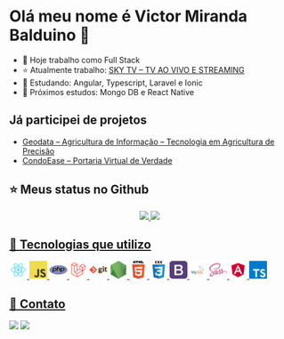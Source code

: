 # Olá meu nome é Victor Miranda Balduino 👋

- 🔭 Hoje trabalho como Full Stack
- ⭐ Atualmente trabalho: <a href="[https://www.directvgo.com/br/?utm_source=google&utm_medium=cpc&utm_campaign=GOOGLE-CONV-CONV_SITE-BRAND_PURA&utm_content=BR-AS-NA-EXATA-SCH-TEXT-NA-NA-DE_UM_GO&gclid=Cj0KCQjwxIOXBhCrARIsAL1QFCap4I8pVBxuIFsYBhJ3I7qDrMLiDdShv3MUgJlHwdhpWmmoJsI-zWQaAs4iEALw_wcB](https://www.sky.com.br/)">SKY TV – TV AO VIVO E STREAMING<a>
- 🌱 Estudando: Angular, Typescript, Laravel e Ionic
- 🥅 Próximos estudos: Mongo DB e React Native

## Já participei de projetos
- <a href="https://www.geodata.com.br/">Geodata – Agricultura de Informação – Tecnologia em Agricultura de Precisão<a>
- <a href="https://condoease.com.br/">CondoEase – Portaria Virtual de Verdade<a>


 ## ⭐ Meus status no Github
<div align="center">
  <a href="https://github.com/VictorRandom">
  <img height="180em" src="https://github-readme-stats.vercel.app/api?username=VictorRandom&show_icons=true&theme=dark&include_all_commits=true&count_private=true"/>
  <img height="180em" src="https://github-readme-stats.vercel.app/api/top-langs/?username=VictorRandom&layout=compact&langs_count=7&theme=dark"/>
</div>
  
  
 ## 🚀 Tecnologias que utilizo
<code><img height="32" src="https://raw.githubusercontent.com/github/explore/80688e429a7d4ef2fca1e82350fe8e3517d3494d/topics/react-native/react-native.png" alt="react-native"/></code>
<code><img height="32" src="https://raw.githubusercontent.com/github/explore/80688e429a7d4ef2fca1e82350fe8e3517d3494d/topics/javascript/javascript.png" alt="Javascript"/></code>
<code><img height="32" src="https://raw.githubusercontent.com/github/explore/80688e429a7d4ef2fca1e82350fe8e3517d3494d/topics/php/php.png" alt="php"/></code>
<code><img height="32" src="https://raw.githubusercontent.com/github/explore/80688e429a7d4ef2fca1e82350fe8e3517d3494d/topics/laravel/laravel.png" alt="laravel"/></code>
<code><img height="32" src="https://raw.githubusercontent.com/github/explore/80688e429a7d4ef2fca1e82350fe8e3517d3494d/topics/git/git.png" alt="GIT"/></code>
<code><img height="32" src="https://raw.githubusercontent.com/github/explore/80688e429a7d4ef2fca1e82350fe8e3517d3494d/topics/nodejs/nodejs.png" alt="Nodejs"/></code>
<code><img height="32" src="https://raw.githubusercontent.com/github/explore/80688e429a7d4ef2fca1e82350fe8e3517d3494d/topics/html/html.png" alt="HTML5"/></code>
<code><img height="32" src="https://raw.githubusercontent.com/github/explore/80688e429a7d4ef2fca1e82350fe8e3517d3494d/topics/css/css.png" alt="CSS"/></code>
<code><img height="32" src="https://raw.githubusercontent.com/github/explore/80688e429a7d4ef2fca1e82350fe8e3517d3494d/topics/bootstrap/bootstrap.png" alt="Bootstrap"/></code>
<code><img height="32" src="https://raw.githubusercontent.com/github/explore/80688e429a7d4ef2fca1e82350fe8e3517d3494d/topics/mysql/mysql.png" alt="MySQL"/></code>
<code><img height="32px" src="https://raw.githubusercontent.com/github/explore/80688e429a7d4ef2fca1e82350fe8e3517d3494d/topics/sass/sass.png" alt="Sass"/></code>
<code><img height="32px" src="https://raw.githubusercontent.com/github/explore/80688e429a7d4ef2fca1e82350fe8e3517d3494d/topics/angular/angular.png" alt="Angular"/></code>
<code><img height="32px" src="https://raw.githubusercontent.com/github/explore/80688e429a7d4ef2fca1e82350fe8e3517d3494d/topics/typescript/typescript.png" alt="TypeScript"/></code>
  
   ## 💬 Contato
  <a href = "mailto:victormbalduino@hotmail.com"><img src="https://img.shields.io/badge/-Gmail-%23333?style=for-the-badge&logo=gmail&logoColor=white" target="_blank"></a>
  <a href="https://www.linkedin.com/in/victor-balduino-625b77b1/" target="_blank"><img src="https://img.shields.io/badge/-LinkedIn-%230077B5?style=for-the-badge&logo=linkedin&logoColor=white" target="_blank"></a> 
